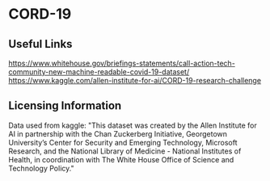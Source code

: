 # CORD-19

## Useful Links
https://www.whitehouse.gov/briefings-statements/call-action-tech-community-new-machine-readable-covid-19-dataset/
https://www.kaggle.com/allen-institute-for-ai/CORD-19-research-challenge

## Licensing Information 
Data used from kaggle: "This dataset was created by the Allen Institute for AI in partnership with the Chan Zuckerberg Initiative, Georgetown University’s Center for Security and Emerging Technology, Microsoft Research, and the National Library of Medicine - National Institutes of Health, in coordination with The White House Office of Science and Technology Policy."


